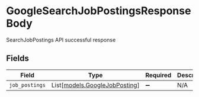 # GoogleSearchJobPostingsResponseBody

SearchJobPostings API successful response


## Fields

| Field                                                          | Type                                                           | Required                                                       | Description                                                    |
| -------------------------------------------------------------- | -------------------------------------------------------------- | -------------------------------------------------------------- | -------------------------------------------------------------- |
| `job_postings`                                                 | List[[models.GoogleJobPosting](../models/googlejobposting.md)] | :heavy_minus_sign:                                             | N/A                                                            |
